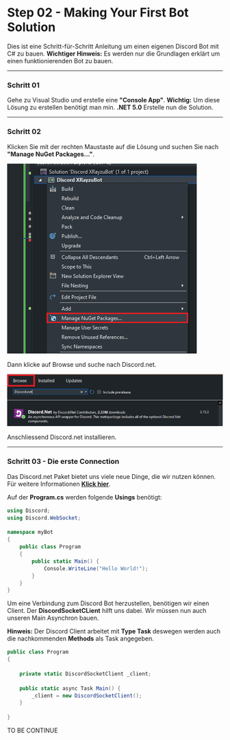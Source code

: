 # Step 02 - Making Your First Bot Solution

Dies ist eine Schritt-für-Schritt Anleitung um einen eigenen Discord Bot mit C# zu bauen. **Wichtiger Hinweis:** Es werden nur die Grundlagen erklärt um einen funktionierenden Bot zu bauen.

---

### Schritt 01
Gehe zu Visual Studio und erstelle eine **"Console App"**.
**Wichtig:** Um diese Lösung zu erstellen benötigt man min. **.NET 5.0**
Erstelle nun die Solution.

---

### Schritt 02
Klicken Sie mit der rechten Maustaste auf die Lösung und suchen Sie nach **"Manage NuGet Packages..."**.

![](./_images/Step01_ManageNuget.png)

Dann klicke auf Browse und suche nach Discord.net.

![](./_images/Step02_InstallDiscordNet.png)

Anschliessend Discord.net installieren.

---

### Schritt 03 - Die erste Connection
Das Discord.net Paket bietet uns viele neue Dinge, die wir nutzen können. Für weitere Informationen [**Klick hier**](https://docs.discordnet.dev/api/index.html).

Auf der **Program.cs** werden folgende **Usings** benötigt:
```C#
using Discord;
using Discord.WebSocket;

namespace myBot 
{
    public class Program
    {
        public static Main() {
            Console.WriteLine("Hello World!");
        }
    }
}
```

Um eine Verbindung zum Discord Bot herzustellen, benötigen wir einen Client.
Der **DiscordSocketCLient** hilft uns dabei. Wir müssen nun auch unseren Main Asynchron bauen. 

**Hinweis:** Der Discord Client arbeitet mit **Type Task** deswegen werden auch die nachkommenden **Methods** als Task angegeben.

```C#
public class Program 
{

    private static DiscordSocketClient _client;

    public static async Task Main() {
        _client = new DiscordSocketClient();
    }

}
```

TO BE CONTINUE